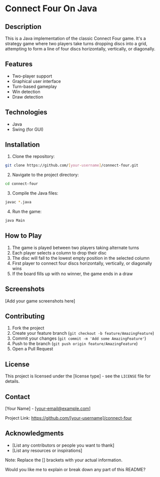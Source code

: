# Connect Four On Java

## Description
This is a Java implementation of the classic Connect Four game. It's a strategy game where two players take turns dropping discs into a grid, attempting to form a line of four discs horizontally, vertically, or diagonally.

## Features
- Two-player support
- Graphical user interface
- Turn-based gameplay
- Win detection
- Draw detection

## Technologies
- Java
- Swing (for GUI)

## Installation
1. Clone the repository:
```bash
git clone https://github.com/[your-username]/connect-four.git
```
2. Navigate to the project directory:
```bash
cd connect-four
```
3. Compile the Java files:
```bash
javac *.java
```
4. Run the game:
```bash
java Main
```

## How to Play
1. The game is played between two players taking alternate turns
2. Each player selects a column to drop their disc
3. The disc will fall to the lowest empty position in the selected column
4. First player to connect four discs horizontally, vertically, or diagonally wins
5. If the board fills up with no winner, the game ends in a draw

## Screenshots
[Add your game screenshots here]

## Contributing
1. Fork the project
2. Create your feature branch (`git checkout -b feature/AmazingFeature`)
3. Commit your changes (`git commit -m 'Add some AmazingFeature'`)
4. Push to the branch (`git push origin feature/AmazingFeature`)
5. Open a Pull Request

## License
This project is licensed under the [license type] - see the `LICENSE` file for details.

## Contact
[Your Name] - [your-email@example.com]

Project Link: https://github.com/[your-username]/connect-four

## Acknowledgments
- [List any contributors or people you want to thank]
- [List any resources or inspirations]

Note: Replace the [] brackets with your actual information.

Would you like me to explain or break down any part of this README?
